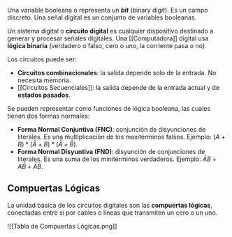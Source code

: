 Una variable booleana o representa un ***bit*** (*b*inary dig*it*). Es un campo discreto. Una señal digital es un conjunto de variables booleanas. 

Un sistema digital o **circuito digital** es cualquier dispositivo destinado a generar y procesar señales digitales. Una [[Computadora]] digital usa **lógica binaria** (verdadero o falso, cero o uno, la corriente pasa o no).

Los circuitos puede ser:

- **Circuitos combinacionales**: la salida depende solo de la entrada. No necesita memoria.
- [[Circuitos Secuenciales]]: la salida depende de la entrada actual y de **estados pasados**.

Se pueden representar como funciones de lógica booleana, las cuales tienen dos formas normales:

- **Forma Normal Conjuntiva (FNC)**: conjunción de disyunciones de literales. Es una multiplicación de los maxitérminos falsos. Ejemplo: $(A + B) * (\bar{A} + B) * (\bar{A} + \bar{B})$.
- **Forma Normal Disyuntiva (FND)**: disyunción de conjunciones de literales. Es una suma de los minitérminos verdaderos. Ejemplo: $\bar{A} B + A \bar{B} + \bar{A} \bar{B}$.

## Compuertas Lógicas

La unidad básica de los circuitos digitales son las **compuertas lógicas**, conectadas entre sí por cables o líneas que transmiten un cero o un uno.

![[Tabla de Compuertas Lógicas.png]]
